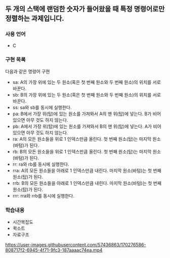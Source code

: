 ## 두 개의 스택에 랜덤한 숫자가 들어왔을 때 특정 명령어로만 정렬하는 과제입니다.

### 사용 언어
- C

### 구현 목록
다음과 같은 명령어 구현
- sa: A의 가장 위에 있는 두 원소(혹은 첫 번째 원소와 두 번째 원소)의 위치를 서로 바꾼다.
- sb: B의 가장 위에 있는 두 원소(혹은 첫 번째 원소와 두 번째 원소)의 위치를 서로 바꾼다.
- ss: sa와 sb를 동시에 실행한다.
- pa: B에서 가장 위(탑)에 있는 원소를 가져와서 A의 맨 위(탑)에 넣는다. B가 비어 있으면 아무 것도 하지 않는다.
- pb: A에서 가장 위(탑)에 있는 원소를 가져와서 B의 맨 위(탑)에 넣는다. A가 비어 있으면 아무 것도 하지 않는다.
- ra: A의 모든 원소들을 위로 1 인덱스만큼 올린다. 첫 번째 원소(탑)는 마지막 원소(바텀)가 된다.
- rb: B의 모든 원소들을 위로 1 인덱스만큼 올린다. 첫 번째 원소(탑)는 마지막 원소(바텀)가 된다.
- rr: ra와 rb를 동시에 실행한다.
- rra: A의 모든 원소들을 아래로 1 인덱스만큼 내린다. 마지막 원소(바텀)는 첫 번째 원소(탑)가 된다.
- rrb: B의 모든 원소들을 아래로 1 인덱스만큼 내린다. 마지막 원소(바텀)는 첫 번째 원소(탑)가 된다.
- rrr: rra와 rrb를 동시에 실행한다.

### 학습내용
- 시간복잡도
- 퀵소트
- 자료구조

https://user-images.githubusercontent.com/57436863/170276586-808717f2-6945-4f71-9fc3-187aaaac74ea.mp4
